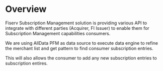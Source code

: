 # Overview

Fiserv Subscription Management solution is providing various API to integrate with different parties (Acquirer, FI Issuer)
to enable them for Subscription Management capabilities consumers.

We are using AllData PFM as data source to execute data engine to refine the merchant list and get pattern to find consumer subscription entries.

This will also allows the consumer to add any new subscription entries to subscription entires.
